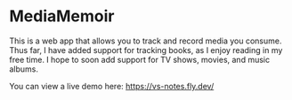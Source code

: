 # MediaMemoir

This is a web app that allows you to track and record media you consume.
Thus far, I have added support for tracking books, as I enjoy reading in my free time. 
I hope to soon add support for TV shows, movies, and music albums.

You can view a live demo here: https://vs-notes.fly.dev/
